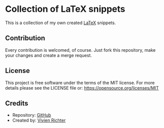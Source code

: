 # Collection of LaTeX snippets
This is a collection of my own created [LaTeX](https://www.latex-project.org) snippets.

## Contribution
Every contribution is welcomed, of course.
Just fork this repository, make your changes and create a merge request.

## License
This project is free software under the terms of the MIT license.
For more details please see the LICENSE file or: https://opensource.org/licenses/MIT

## Credits
 * Repository: [GitHub](https://github.com/vivi90/latex-snippets.git)
 * Created by: [Vivien Richter](https://github.com/vivi90)
